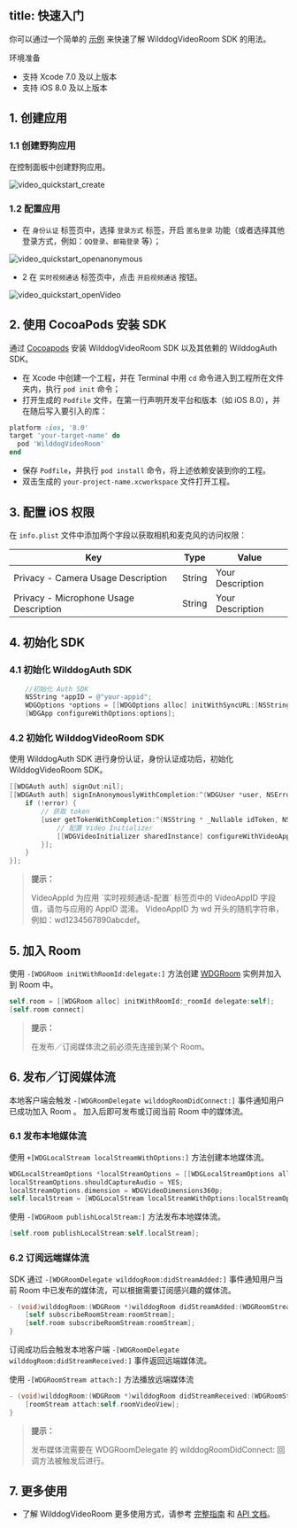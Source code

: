 title: 快速入门
---

你可以通过一个简单的 [示例](https://github.com/WildDogTeam/video-demo-ios-conference) 来快速了解 WilddogVideoRoom SDK 的用法。

<div class="env">
    <p class="env-title">环境准备</p>
    <ul>
        <li>支持 Xcode 7.0 及以上版本</li>
        <li>支持 iOS 8.0 及以上版本</li>
    </ul>
</div>


## 1. 创建应用

### 1.1 创建野狗应用

在控制面板中创建野狗应用。

<img src='/images/video_quickstart_create.png' alt="video_quickstart_create">

### 1.2 配置应用

- 在 `身份认证` 标签页中，选择 `登录方式` 标签，开启 `匿名登录` 功能（或者选择其他登录方式，例如：`QQ登录`、`邮箱登录` 等）；

<img src='/images/openanonymous.png' alt="video_quickstart_openanonymous">

- 2 在 `实时视频通话` 标签页中，点击 `开启视频通话` 按钮。

<img src='/images/video_quickstart_openVideo.png' alt="video_quickstart_openVideo">


## 2. 使用 CocoaPods 安装 SDK

通过 [Cocoapods](https://cocoapods.org/) 安装 WilddogVideoRoom SDK 以及其依赖的 WilddogAuth SDK。

* 在 Xcode 中创建一个工程，并在 Terminal 中用 `cd` 命令进入到工程所在文件夹内，执行 `pod init` 命令；
* 打开生成的 `Podfile` 文件，在第一行声明开发平台和版本（如 iOS 8.0），并在随后写入要引入的库：

```ruby
platform :ios, '8.0'
target 'your-target-name' do
  pod 'WilddogVideoRoom'
end
```

* 保存 `Podfile`，并执行 `pod install` 命令，将上述依赖安装到你的工程。
* 双击生成的 `your-project-name.xcworkspace` 文件打开工程。


## 3. 配置 iOS 权限

在 `info.plist` 文件中添加两个字段以获取相机和麦克风的访问权限：

Key                                    | Type   | Value
---------------------------------------|--------|-----------------
Privacy - Camera Usage Description     | String | Your Description
Privacy - Microphone Usage Description | String | Your Description


## 4. 初始化 SDK

### 4.1 初始化 WilddogAuth SDK

```objectivec
    //初始化 Auth SDK
    NSString *appID = @"your-appid";
    WDGOptions *options = [[WDGOptions alloc] initWithSyncURL:[NSString stringWithFormat:@"https://%@.wilddogio.com", appID]];
    [WDGApp configureWithOptions:options];
```

### 4.2 初始化 WilddogVideoRoom SDK

使用 WilddogAuth SDK 进行身份认证，身份认证成功后，初始化 WilddogVideoRoom SDK。

```objectivec
[[WDGAuth auth] signOut:nil];
[[WDGAuth auth] signInAnonymouslyWithCompletion:^(WDGUser *user, NSError *error) {
    if (!error) {
        // 获取 token
        [user getTokenWithCompletion:^(NSString * _Nullable idToken, NSError * _Nullable error) {
            // 配置 Video Initializer
            [[WDGVideoInitializer sharedInstance] configureWithVideoAppId:appID token:idToken];
        }];
    }
}];
```

<blockquote class="notice">
  <p><strong>提示：</strong></p>
 VideoAppId 为应用 `实时视频通话-配置` 标签页中的 VideoAppID 字段值，请勿与应用的 AppID 混淆。
 VideoAppID 为 wd 开头的随机字符串，例如：wd1234567890abcdef。
</blockquote>


## 5. 加入 Room

使用 `-[WDGRoom initWithRoomId:delegate:]` 方法创建 [WDGRoom](/conference/iOS/api/WDGRoom.html) 实例并加入到 Room 中。

```objectivec
self.room = [[WDGRoom alloc] initWithRoomId:_roomId delegate:self];
[self.room connect]
```

<blockquote class="notice">
  <p><strong>提示：</strong></p>
在发布／订阅媒体流之前必须先连接到某个 Room。
</blockquote>


## 6. 发布／订阅媒体流

本地客户端会触发 `-[WDGRoomDelegate wilddogRoomDidConnect:]` 事件通知用户已成功加入 Room 。
加入后即可发布或订阅当前 Room 中的媒体流。

### 6.1 发布本地媒体流

使用 `+[WDGLocalStream localStreamWithOptions:]` 方法创建本地媒体流。

```objectivec
WDGLocalStreamOptions *localStreamOptions = [[WDGLocalStreamOptions alloc] init];
localStreamOptions.shouldCaptureAudio = YES;
localStreamOptions.dimension = WDGVideoDimensions360p;
self.localStream = [WDGLocalStream localStreamWithOptions:localStreamOptions];
```

使用 `-[WDGRoom publishLocalStream:]` 方法发布本地媒体流。

```objectivec
[self.room publishLocalStream:self.localStream];
```

### 6.2 订阅远端媒体流

SDK 通过 `-[WDGRoomDelegate wilddogRoom:didStreamAdded:]` 事件通知用户当前 Room 中已发布的媒体流，可以根据需要订阅感兴趣的媒体流。

```objectivec
- (void)wilddogRoom:(WDGRoom *)wilddogRoom didStreamAdded:(WDGRoomStream *)roomStream {
    [self subscribeRoomStream:roomStream];
    [self.room subscribeRoomStream:roomStream];
}
```
订阅成功后会触发本地客户端 `-[WDGRoomDelegate wilddogRoom:didStreamReceived:]` 事件返回远端媒体流。

使用 `-[WDGRoomStream attach:]` 方法播放远端媒体流

```objectivec
- (void)wilddogRoom:(WDGRoom *)wilddogRoom didStreamReceived:(WDGRoomStream *)roomStream {
    [roomStream attach:self.roomVideoView];
}
```

<blockquote class="notice">
  <p><strong>提示：</strong></p>
 发布媒体流需要在 WDGRoomDelegate 的 wilddogRoomDidConnect: 回调方法被触发后进行。
 </blockquote>


## 7. 更多使用

- 了解 WilddogVideoRoom 更多使用方式，请参考 [完整指南](/conference/iOS/guide/0-concepts.html) 和 [API 文档](/conference/iOS/api/WDGVideoInitializer.html)。
